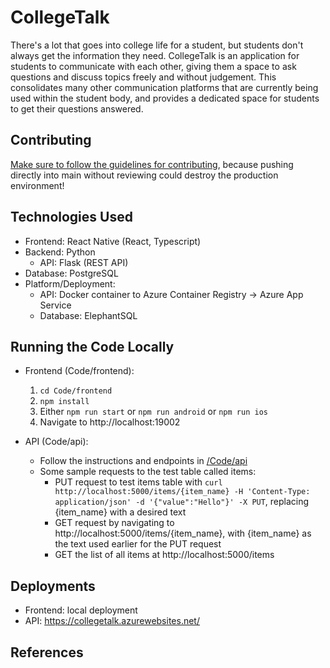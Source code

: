 # CollegeTalk

There's a lot that goes into college life for a student, but students don't always get the information they need. CollegeTalk is an application for students to communicate with each other, giving them a space to ask questions and discuss topics freely and without judgement. This consolidates many other communication platforms that are currently being used within the student body, and provides a dedicated space for students to get their questions answered.

## Contributing 

[Make sure to follow the guidelines for contributing](./Artifacts/Commit_Guidelines.md), because pushing directly into main without reviewing could destroy the production environment!

## Technologies Used

-   Frontend: React Native (React, Typescript)
-   Backend: Python
    -   API: Flask (REST API)
-   Database: PostgreSQL
-   Platform/Deployment:
    -   API: Docker container to Azure Container Registry -> Azure App Service
    -   Database: ElephantSQL


## Running the Code Locally

-   Frontend (Code/frontend):

    1. `cd Code/frontend`
    2. `npm install`
    3. Either `npm run start` or `npm run android` or `npm run ios`
    4. Navigate to http://localhost:19002

-   API (Code/api):
    - Follow the instructions and endpoints in [/Code/api](./Code/api/)
    - Some sample requests to the test table called items: 
        - PUT request to test items table with `curl http://localhost:5000/items/{item_name} -H 'Content-Type: application/json' -d '{"value":"Hello"}' -X PUT`, replacing {item_name} with a desired text
        - GET request by navigating to http://localhost:5000/items/{item_name}, with {item_name} as the text used earlier for the PUT request
        - GET the list of all items at http://localhost:5000/items

## Deployments

-   Frontend: local deployment
-   API: https://collegetalk.azurewebsites.net/

## References
